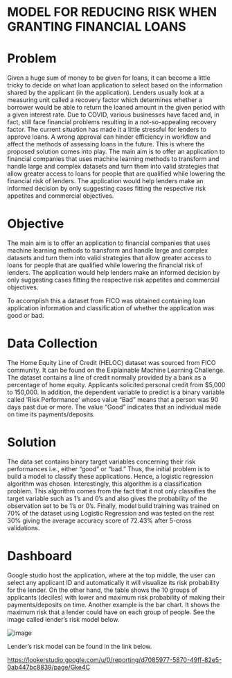 # MODEL FOR REDUCING RISK WHEN GRANTING FINANCIAL LOANS

# Problem

Given a huge sum of money to be given for loans, it can become a little tricky to decide on what loan application to select based on the information shared by the applicant (in the application). Lenders usually look at a measuring unit called a recovery factor which determines whether a borrower would be able to return the loaned amount in the given period with a given interest rate. Due to COVID, various businesses have faced and, in fact, still face financial problems resulting in a not-so-appealing recovery factor. The current situation has made it a little stressful for lenders to approve loans. A wrong approval can hinder efficiency in workflow and affect the methods of assessing loans in the future.
This is where the proposed solution comes into play. The main aim is to offer an application to financial companies that uses machine learning methods to transform and handle large
and complex datasets and turn them into valid strategies that allow greater access to loans for people that are qualified while lowering the financial risk of lenders. The application would
help lenders make an informed decision by only suggesting cases fitting the respective risk appetites and commercial objectives.

# Objective

The main aim is to offer an application to financial companies that uses machine learning methods to transform and handle large and complex datasets and turn them into valid strategies that allow greater access to loans for people that are qualified while lowering the financial risk of lenders. The application would help lenders make an informed decision by only suggesting cases fitting the respective risk appetites and commercial objectives.

To accomplish this a dataset from FICO was obtained containing loan application information and classification of whether the application was good or bad.

# Data Collection

The Home Equity Line of Credit (HELOC) dataset was sourced from FICO community. It can be found on the Explainable Machine Learning Challenge. The dataset contains a line of credit normally provided by a bank as a percentage of home equity. Applicants solicited personal credit from $5,000 to 150,000. In addition, the dependent variable to predict is a binary variable called ‘Risk Performance’ whose value “Bad” means that a person was 90 days past due or more. The value “Good” indicates that an individual made on time its payments/deposits.

# Solution 

The data set contains binary target variables concerning their risk performances i.e., either “good” or “bad.” Thus, the initial problem is to build a model to classify these applications. Hence, a logistic regression algorithm was chosen. Interestingly, this algorithm is a classification problem. This algorithm comes from the fact that it not only classifies the target variable such as 1’s and 0’s and also gives the probability of the observation set to be 1’s or 0’s. 
Finally, model build training was trained on 70% of the dataset using Logistic Regression and was tested on the rest 30% giving the average accuracy score of 72.43% after 5-cross validations. 

# Dashboard
Google studio host the application, where at the top middle, the user can select any applicant ID and automatically it will visualize its risk probability for the lender. On the other hand, the table shows the 10 groups of applicants (deciles) with lower and maximum risk probability of making their payments/deposits on time. Another example is the bar chart. It shows the maximum risk that a lender could have on each group of people.  See the image  called lender’s risk model below. 

![image](https://github.com/eloisjr/Dashboard_Lenders_risk_probability/assets/81710422/5edf4045-36ba-4cf7-b997-647ff4e62589)




Lender’s risk model can be found in the link below.

https://lookerstudio.google.com/u/0/reporting/d7085977-5870-49ff-82e5-0ab447bc8839/page/Gke4C

